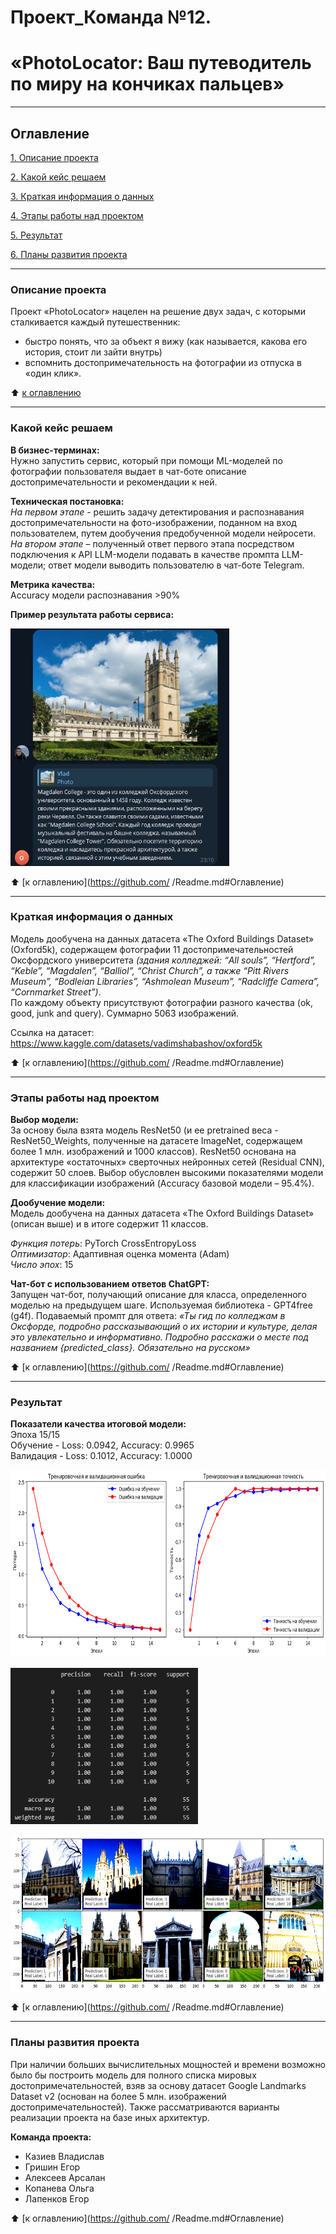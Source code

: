 # Проект_Команда №12. 
# «PhotoLocator: Ваш путеводитель по миру на кончиках пальцев»

---
## Оглавление
[1. Описание проекта](https://github.com/    )

[2. Какой кейс решаем](https://github.com/    )

[3. Краткая информация о данных](https://github.com/   )

[4. Этапы работы над проектом](https://github.com/    )

[5. Результат](https://github.com/     )

[6. Планы развития проекта](https://github.com/    )

---

### Описание проекта
Проект «PhotoLocator» нацелен на решение двух задач, с которыми сталкивается каждый путешественник:
- быстро понять, что за объект я вижу (как называется, какова его история, стоит ли зайти внутрь)
- вспомнить достопримечательность на фотографии из отпуска в «один клик».

:arrow_up: [к оглавлению](/Readme.md#Оглавление)

---

### Какой кейс решаем

**В бизнес-терминах:**  
Нужно запустить сервис, который при помощи ML-моделей по фотографии пользователя выдает в чат-боте описание достопримечательности и рекомендации к ней. 

**Техническая постановка:**  
*На первом этапе* - решить задачу детектирования и распознавания достопримечательности на фото-изображении, поданном на вход пользователем, путем дообучения предобученной модели нейросети.  
*На втором этапе* – полученный ответ первого этапа посредством подключения к API LLM-модели подавать в качестве промпта LLM-модели; ответ модели выводить пользователю в чат-боте Telegram. 

**Метрика качества:**  
Accuracy модели распознавания >90%

**Пример результата работы сервиса:**
<p align="left">
  <img width="350" height="380" src="images\chat-bot.jpg">
</p>  

:arrow_up: [к оглавлению](https://github.com/     /Readme.md#Оглавление)

---

### Краткая информация о данных
Модель дообучена на данных датасета «The Oxford Buildings Dataset» (Oxford5k), содержащем фотографии 11 достопримечательностей Оксфордского университета *(здания колледжей: “All souls”, “Hertford”, “Keble”, “Magdalen”, “Balliol”, “Christ Church”, а также “Pitt Rivers Museum”, “Bodleian Libraries”, “Ashmolean Museum”, “Radcliffe Camera”, “Cornmarket Street”)*.  
По каждому объекту присутствуют фотографии разного качества (ok, good, junk and query). Суммарно 5063 изображений.

Ссылка на датасет: https://www.kaggle.com/datasets/vadimshabashov/oxford5k 

:arrow_up: [к оглавлению](https://github.com/     /Readme.md#Оглавление)

---

### Этапы работы над проектом

**Выбор модели:**  
За основу была взята модель ResNet50 (и ее pretrained веса - ResNet50_Weights, полученные на датасете ImageNet, содержащем более 1 млн. изображений и 1000 классов). ResNet50 основана на архитектуре «остаточных» сверточных нейронных сетей (Residual CNN), содержит 50 слоев. Выбор обусловлен высокими показателями модели для классификации изображений (Accuracy базовой модели – 95.4%). 

**Дообучение модели:**  
Модель дообучена на данных датасета «The Oxford Buildings Dataset» (описан выше) и в итоге содержит 11 классов.

*Функция потерь*: PyTorch CrossEntropyLoss  
*Оптимизатор*: Адаптивная оценка момента (Adam)  
*Число эпох*: 15

**Чат-бот с использованием ответов ChatGPT:**  
Запущен чат-бот, получающий описание для класса, определенного моделью на предыдущем шаге. Используемая библиотека - GPT4free (g4f). Подаваемый промпт для ответа: *«Ты гид по колледжам в Оксфорде, подробно рассказывающий о их истории и культуре, делая это увлекательно и информативно. Подробно расскажи о месте под названием {predicted_class}. Обязательно на русском»*


:arrow_up: [к оглавлению](https://github.com/     /Readme.md#Оглавление)

---

### Результат

**Показатели качества итоговой модели:**  
Эпоха 15/15  
Обучение - Loss: 0.0942, Accuracy: 0.9965  
Валидация - Loss: 0.1012, Accuracy: 1.0000
<p align="left">
  <img width="700" height="300" src="images\output.png">
</p> 
<p align="left">
  <img width="300" height="250" src="images\output2.png">
</p>  
<p align="left">
  <img width="700" height="250" src="images\output3.png">
</p> 
 


:arrow_up: [к оглавлению](https://github.com/      /Readme.md#Оглавление)

---

### Планы развития проекта
При наличии больших вычислительных мощностей и времени возможно было бы построить модель для полного списка мировых достопримечательностей, взяв за основу датасет Google Landmarks Dataset v2 (основан на более 5 млн. изображений достопримечательностей). Также рассматриваются варианты реализации проекта на базе иных архитектур.

**Команда проекта:**
- Казиев Владислав
- Гришин Егор
- Алексеев Арсалан
- Копанева Ольга
- Лапенков Егор

 


:arrow_up: [к оглавлению](https://github.com/   /Readme.md#Оглавление)
